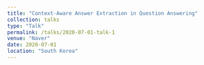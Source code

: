 ```yaml
---
title: "Context-Aware Answer Extraction in Question Answering"
collection: talks
type: "Talk"
permalink: /talks/2020-07-01-talk-1
venue: "Naver"
date: 2020-07-01
location: "South Korea"
---
```

